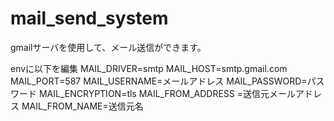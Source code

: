 # mail_send_system

gmailサーバを使用して、メール送信ができます。

envに以下を編集
MAIL_DRIVER=smtp
MAIL_HOST=smtp.gmail.com
MAIL_PORT=587
MAIL_USERNAME=メールアドレス
MAIL_PASSWORD=パスワード
MAIL_ENCRYPTION=tls
MAIL_FROM_ADDRESS =送信元メールアドレス
MAIL_FROM_NAME=送信元名
